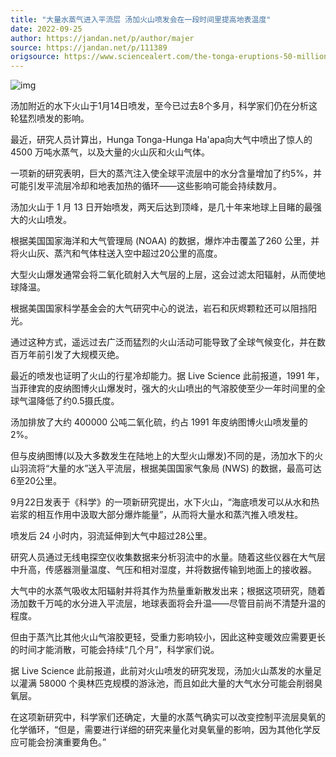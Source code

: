 ```yaml
---
title: "大量水蒸气进入平流层 汤加火山喷发会在一段时间里提高地表温度"
date: 2022-09-25
author: https://jandan.net/p/author/majer
source: https://jandan.net/p/111389
origsource: https://www.sciencealert.com/the-tonga-eruptions-50-million-tons-of-water-vapor-may-warm-earth-for-months-to-come
---
```


![img](media/111389_01.gif)

汤加附近的水下火山于1月14日喷发，至今已过去8个多月，科学家们仍在分析这轮猛烈喷发的影响。

最近，研究人员计算出，Hunga Tonga-Hunga Ha'apa向大气中喷出了惊人的4500 万吨水蒸气，以及大量的火山灰和火山气体。

一项新的研究表明，巨大的蒸汽注入使全球平流层中的水分含量增加了约5%，并可能引发平流层冷却和地表加热的循环——这些影响可能会持续数月。

汤加火山于 1 月 13 日开始喷发，两天后达到顶峰，是几十年来地球上目睹的最强大的火山喷发。

根据美国国家海洋和大气管理局 (NOAA) 的数据，爆炸冲击覆盖了260 公里，并将火山灰、蒸汽和气体柱送入空中超过20公里的高度。

大型火山爆发通常会将二氧化硫射入大气层的上层，这会过滤太阳辐射，从而使地球降温。

根据美国国家科学基金会的大气研究中心的说法，岩石和灰烬颗粒还可以阻挡阳光。

通过这种方式，遥远过去广泛而猛烈的火山活动可能导致了全球气候变化，并在数百万年前引发了大规模灭绝。

最近的喷发也证明了火山的行星冷却能力。据 Live Science 此前报道，1991 年，当菲律宾的皮纳图博火山爆发时，强大的火山喷出的气溶胶使至少一年时间里的全球气温降低了约0.5摄氏度。

汤加排放了大约 400000 公吨二氧化硫，约占 1991 年皮纳图博火山喷发量的 2%。

但与皮纳图博(以及大多数发生在陆地上的大型火山爆发)不同的是，汤加水下的火山羽流将“大量的水”送入平流层，根据美国国家气象局 (NWS) 的数据，最高可达6至20公里。

9月22日发表于《科学》的一项新研究提出，水下火山，“海底喷发可以从水和热岩浆的相互作用中汲取大部分爆炸能量”，从而将大量水和蒸汽推入喷发柱。

喷发后 24 小时内，羽流延伸到大气中超过28公里。

研究人员通过无线电探空仪收集数据来分析羽流中的水量。随着这些仪器在大气层中升高，传感器测量温度、气压和相对湿度，并将数据传输到地面上的接收器。

大气中的水蒸气吸收太阳辐射并将其作为热量重新散发出来；根据这项研究，随着汤加数千万吨的水分进入平流层，地球表面将会升温——尽管目前尚不清楚升温的程度。

但由于蒸汽比其他火山气溶胶更轻，受重力影响较小，因此这种变暖效应需要更长的时间才能消散，可能会持续“几个月”，科学家们说。

据 Live Science 此前报道，此前对火山喷发的研究发现，汤加火山蒸发的水量足以灌满 58000 个奥林匹克规模的游泳池，而且如此大量的大气水分可能会削弱臭氧层。

在这项新研究中，科学家们还确定，大量的水蒸气确实可以改变控制平流层臭氧的化学循环，“但是，需要进行详细的研究来量化对臭氧量的影响，因为其他化学反应可能会扮演重要角色。”